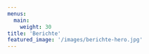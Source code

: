 ```yaml
---
menus:
  main:
    weight: 30
title: 'Berichte'
featured_image: '/images/berichte-hero.jpg'
---
```

